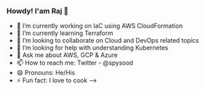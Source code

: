### Howdy! I'am Raj  👋

- 🔭 I’m currently working on IaC using AWS CloudFormation
- 🌱 I’m currently learning Terraform 
- 👯 I’m looking to collaborate on Cloud and DevOps related topics
- 🤔 I’m looking for help with understanding Kubernetes 
- 💬 Ask me about AWS, GCP & Azure
- 📫 How to reach me: Twitter - @spysood
- 😄 Pronouns: He/His
- ⚡ Fun fact: I love to cook
-->

